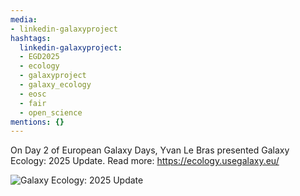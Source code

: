 ```yaml
---
media:
- linkedin-galaxyproject
hashtags:
  linkedin-galaxyproject:
  - EGD2025
  - ecology
  - galaxyproject
  - galaxy_ecology
  - eosc
  - fair
  - open_science
mentions: {}
---
```


On Day 2 of European Galaxy Days, Yvan Le Bras presented Galaxy Ecology: 2025 Update.
Read more: https://ecology.usegalaxy.eu/

![Galaxy Ecology: 2025 Update](https://github.com/user-attachments/assets/762aecb4-40b5-44e2-ada4-27f6cfb15699)